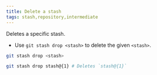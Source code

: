 ```yaml
---
title: Delete a stash
tags: stash,repository,intermediate
---
```


Deletes a specific stash.

- Use `git stash drop <stash>` to delete the given `<stash>`.

```sh
git stash drop <stash>
```

```sh
git stash drop stash@{1} # Deletes `stash@{1}`
```
